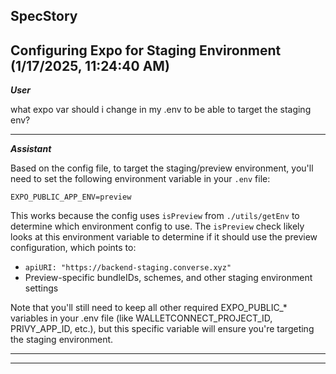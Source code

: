 ## SpecStory

## Configuring Expo for Staging Environment (1/17/2025, 11:24:40 AM)

_**User**_

what expo var should i change in my .env to be able to target the staging env?

---

_**Assistant**_

Based on the config file, to target the staging/preview environment, you'll need to set the following environment variable in your `.env` file:

```
EXPO_PUBLIC_APP_ENV=preview
```

This works because the config uses `isPreview` from `./utils/getEnv` to determine which environment config to use. The `isPreview` check likely looks at this environment variable to determine if it should use the preview configuration, which points to:
- `apiURI: "https://backend-staging.converse.xyz"`
- Preview-specific bundleIDs, schemes, and other staging environment settings

Note that you'll still need to keep all other required EXPO_PUBLIC_* variables in your .env file (like WALLETCONNECT_PROJECT_ID, PRIVY_APP_ID, etc.), but this specific variable will ensure you're targeting the staging environment.

---



---

